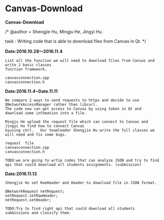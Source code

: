 # Canvas-Download
**Canvas-Download**

/*
@author = Shengjie Hu, Mingju He, Jingyi Hu. 


task : Writing code that is able to download files from Canvas in Qt.
*/  
 
 
**Date:2016.10.28～2016.11.4** 
   
	List all the function we will need to download files from Canvas and write 2 basic classes 
	function framework.  
	
	canvasconnection.cpp
	canvasconnection.h


**Date:2016.11.4~Date.11.11**

	We compare 2 ways to send requests to https and decide to use QNetworkAccessManager rather than libcurl. 
	The code now can get access to Canvas by using token in Qt and download some infomation into a file.
     
	Mingju He upload the request file which can connect to Canvas and  Jingyi Hu find how to connect Canvas
	byusing cUrl.   Our teamleader Shengjie Hu write the full classes we will need and fix some bugs. 
     
	request  file 
	canvasconnection.cpp
	canvasconnection.h  

	TODO:we are going to wrtie codes that can analyze JSON and try to find api that could download all students assignments. (submission)


**Date:2016.11.13**  

	Shengjie Hu set RaeHeader and Header to download file in JSON format.
	
	QNetworkRequest netRequest;
	netRequest.setRawHeader;
	netRequest.setHeader;

	TODO:Try to find right api that could download all students submissions and classify them. 
